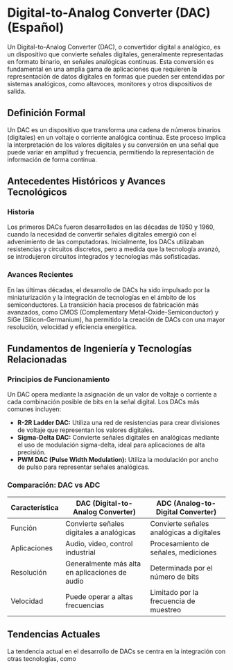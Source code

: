 # Digital-to-Analog Converter (DAC) (Español)

Un Digital-to-Analog Converter (DAC), o convertidor digital a analógico, es un dispositivo que convierte señales digitales, generalmente representadas en formato binario, en señales analógicas continuas. Esta conversión es fundamental en una amplia gama de aplicaciones que requieren la representación de datos digitales en formas que pueden ser entendidas por sistemas analógicos, como altavoces, monitores y otros dispositivos de salida.

## Definición Formal

Un DAC es un dispositivo que transforma una cadena de números binarios (digitales) en un voltaje o corriente analógica continua. Este proceso implica la interpretación de los valores digitales y su conversión en una señal que puede variar en amplitud y frecuencia, permitiendo la representación de información de forma continua.

## Antecedentes Históricos y Avances Tecnológicos

### Historia

Los primeros DACs fueron desarrollados en las décadas de 1950 y 1960, cuando la necesidad de convertir señales digitales emergió con el advenimiento de las computadoras. Inicialmente, los DACs utilizaban resistencias y circuitos discretos, pero a medida que la tecnología avanzó, se introdujeron circuitos integrados y tecnologías más sofisticadas.

### Avances Recientes

En las últimas décadas, el desarrollo de DACs ha sido impulsado por la miniaturización y la integración de tecnologías en el ámbito de los semiconductores. La transición hacia procesos de fabricación más avanzados, como CMOS (Complementary Metal-Oxide-Semiconductor) y SiGe (Silicon-Germanium), ha permitido la creación de DACs con una mayor resolución, velocidad y eficiencia energética.

## Fundamentos de Ingeniería y Tecnologías Relacionadas

### Principios de Funcionamiento

Un DAC opera mediante la asignación de un valor de voltaje o corriente a cada combinación posible de bits en la señal digital. Los DACs más comunes incluyen:

- **R-2R Ladder DAC:** Utiliza una red de resistencias para crear divisiones de voltaje que representan los valores digitales.
- **Sigma-Delta DAC:** Convierte señales digitales en analógicas mediante el uso de modulación sigma-delta, ideal para aplicaciones de alta precisión.
- **PWM DAC (Pulse Width Modulation):** Utiliza la modulación por ancho de pulso para representar señales analógicas.

### Comparación: DAC vs ADC

| Característica | DAC (Digital-to-Analog Converter) | ADC (Analog-to-Digital Converter) |
|----------------|-----------------------------------|------------------------------------|
| Función         | Convierte señales digitales a analógicas | Convierte señales analógicas a digitales |
| Aplicaciones    | Audio, video, control industrial   | Procesamiento de señales, mediciones |
| Resolución      | Generalmente más alta en aplicaciones de audio | Determinada por el número de bits |
| Velocidad       | Puede operar a altas frecuencias   | Limitado por la frecuencia de muestreo |

## Tendencias Actuales

La tendencia actual en el desarrollo de DACs se centra en la integración con otras tecnologías, como
